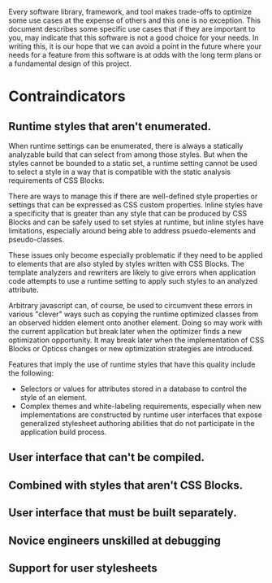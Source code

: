 Every software library, framework, and tool makes trade-offs to optimize some
use cases at the expense of others and this one is no exception. This
document describes some specific use cases that if they are important to you,
may indicate that this software is not a good choice for your needs. In
writing this, it is our hope that we can avoid a point in the future where
your needs for a feature from this software is at odds with the long term
plans or a fundamental design of this project.

# Contraindicators

## Runtime styles that aren't enumerated.

When runtime settings can be enumerated, there is always a statically
analyzable build that can select from among those styles. But when the styles
cannot be bounded to a static set, a runtime setting cannot be used to select 
a style in a way that is compatible with the static analysis requirements of
CSS Blocks.

There are ways to manage this if there are well-defined style properties or
settings that can be expressed as CSS custom properties. Inline styles have a
specificity that is greater than any style that can be produced by CSS Blocks
and can be safely used to set styles at runtime, but inline styles have
limitations, especially around being able to address psuedo-elements and
pseudo-classes.

These issues only become especially problematic if they need to be applied to
elements that are also styled by styles written with CSS Blocks. The template
analyzers and rewriters are likely to give errors when application code
attempts to use a runtime setting to apply such styles to an analyzed attribute.

Arbitrary javascript can, of course, be used to circumvent these errors in
various "clever" ways such as copying the runtime optimized classes from an
observed hidden element onto another element. Doing so may work with the
current application but break later when the optimizer finds a new
optimization opportunity. It may break later when the implementation of CSS
Blocks or Opticss changes or new optimization strategies are introduced.

Features that imply the use of runtime styles that have this quality include
the following:

* Selectors or values for attributes stored in a database to control
  the style of an element.
* Complex themes and white-labeling requirements, especially when new
  implementations are constructed by runtime user interfaces that
  expose generalized stylesheet authoring abilities that do not participate
  in the application build process.

## User interface that can't be compiled.

## Combined with styles that aren't CSS Blocks.

## User interface that must be built separately.

## Novice engineers unskilled at debugging

## Support for user stylesheets
